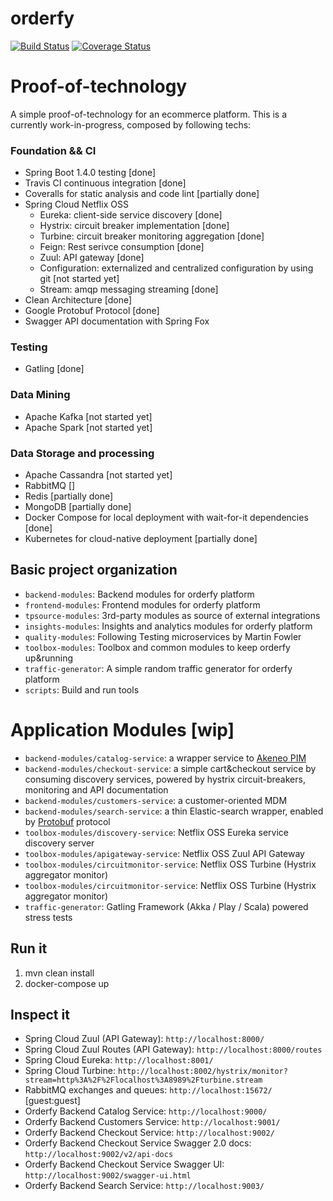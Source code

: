 # orderfy

[![Build Status](https://travis-ci.org/brunosimioni/orderfy.svg?branch=master)](https://travis-ci.org/brunosimioni/orderfy)
[![Coverage Status](https://coveralls.io/repos/github/brunosimioni/orderfy/badge.svg)](https://coveralls.io/github/brunosimioni/orderfy)

# Proof-of-technology

A simple proof-of-technology for an ecommerce platform. This is a currently work-in-progress, composed by following techs:

### Foundation && CI
- Spring Boot 1.4.0 testing [done]
- Travis CI continuous integration [done]
- Coveralls for static analysis and code lint [partially done]
- Spring Cloud Netflix OSS
   - Eureka: client-side service discovery [done] 
   - Hystrix: circuit breaker implementation [done]
   - Turbine: circuit breaker monitoring aggregation [done]
   - Feign: Rest serivce consumption [done]
   - Zuul: API gateway [done]
   - Configuration: externalized and centralized configuration by using git [not started yet]
   - Stream: amqp messaging streaming [done]
- Clean Architecture [done]
- Google Protobuf Protocol [done]
- Swagger API documentation with Spring Fox

### Testing
- Gatling [done]

### Data Mining
- Apache Kafka [not started yet]
- Apache Spark [not started yet]

### Data Storage and processing
- Apache Cassandra [not started yet]
- RabbitMQ []
- Redis [partially done]
- MongoDB [partially done]
- Docker Compose for local deployment with wait-for-it dependencies [done]
- Kubernetes for cloud-native deployment [partially done]

## Basic project organization
- `backend-modules`: Backend modules for orderfy platform
- `frontend-modules`: Frontend modules for orderfy platform
- `tpsource-modules`: 3rd-party modules as source of external integrations
- `insights-modules`: Insights and analytics modules for orderfy platform
- `quality-modules`: Following Testing microservices by Martin Fowler
- `toolbox-modules`: Toolbox and common modules to keep orderfy up&running
- `traffic-generator`: A simple random traffic generator for orderfy platform
- `scripts`: Build and run tools

# Application Modules [wip]

- `backend-modules/catalog-service`: a wrapper service to [Akeneo PIM](https://www.akeneo.com/)
- `backend-modules/checkout-service`: a simple cart&checkout service by consuming discovery services, powered by hystrix circuit-breakers, monitoring and API documentation
- `backend-modules/customers-service`: a customer-oriented MDM
- `backend-modules/search-service`: a thin Elastic-search wrapper, enabled by [Protobuf](https://github.com/google/protobuf) protocol
- `toolbox-modules/discovery-service`: Netflix OSS Eureka service discovery server
- `toolbox-modules/apigateway-service`: Netflix OSS Zuul API Gateway
- `toolbox-modules/circuitmonitor-service`: Netflix OSS Turbine (Hystrix aggregator monitor)
- `toolbox-modules/circuitmonitor-service`: Netflix OSS Turbine (Hystrix aggregator monitor)
- `traffic-generator`: Gatling Framework (Akka / Play / Scala) powered stress tests

## Run it
1. mvn clean install
2. docker-compose up

## Inspect it
- Spring Cloud Zuul (API Gateway): `http://localhost:8000/`
- Spring Cloud Zuul Routes (API Gateway): `http://localhost:8000/routes`
- Spring Cloud Eureka: `http://localhost:8001/`
- Spring Cloud Turbine: `http://localhost:8002/hystrix/monitor?stream=http%3A%2F%2Flocalhost%3A8989%2Fturbine.stream`
- RabbitMQ exchanges and queues: `http://localhost:15672/` [guest:guest]
- Orderfy Backend Catalog Service: `http://localhost:9000/`
- Orderfy Backend Customers Service: `http://localhost:9001/`
- Orderfy Backend Checkout Service: `http://localhost:9002/`
- Orderfy Backend Checkout Service Swagger 2.0 docs: `http://localhost:9002/v2/api-docs`
- Orderfy Backend Checkout Service Swagger UI: `http://localhost:9002/swagger-ui.html`
- Orderfy Backend Search Service: `http://localhost:9003/`